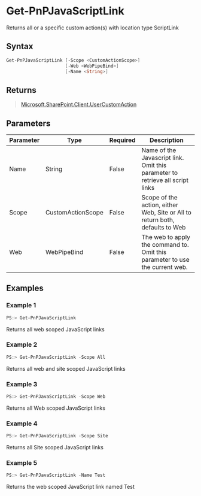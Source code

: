 # Get-PnPJavaScriptLink
Returns all or a specific custom action(s) with location type ScriptLink
## Syntax
```powershell
Get-PnPJavaScriptLink [-Scope <CustomActionScope>]
                      [-Web <WebPipeBind>]
                      [-Name <String>]
```


## Returns
>[Microsoft.SharePoint.Client.UserCustomAction](https://msdn.microsoft.com/en-us/library/microsoft.sharepoint.client.usercustomaction.aspx)

## Parameters
Parameter|Type|Required|Description
---------|----|--------|-----------
|Name|String|False|Name of the Javascript link. Omit this parameter to retrieve all script links|
|Scope|CustomActionScope|False|Scope of the action, either Web, Site or All to return both, defaults to Web|
|Web|WebPipeBind|False|The web to apply the command to. Omit this parameter to use the current web.|
## Examples

### Example 1
```powershell
PS:> Get-PnPJavaScriptLink
```
Returns all web scoped JavaScript links

### Example 2
```powershell
PS:> Get-PnPJavaScriptLink -Scope All
```
Returns all web and site scoped JavaScript links

### Example 3
```powershell
PS:> Get-PnPJavaScriptLink -Scope Web
```
Returns all Web scoped JavaScript links

### Example 4
```powershell
PS:> Get-PnPJavaScriptLink -Scope Site
```
Returns all Site scoped JavaScript links

### Example 5
```powershell
PS:> Get-PnPJavaScriptLink -Name Test
```
Returns the web scoped JavaScript link named Test
